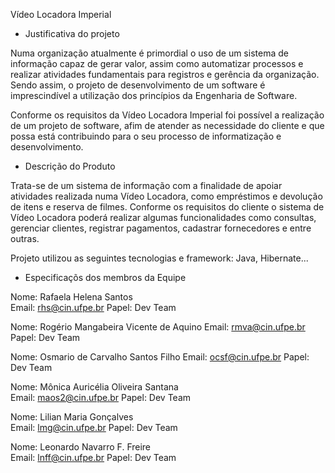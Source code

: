 Vídeo Locadora Imperial

- Justificativa do projeto

Numa organização atualmente é primordial o uso de um sistema de informação capaz de gerar valor, assim como automatizar processos e realizar atividades fundamentais para registros e gerência da organização. Sendo assim, o projeto de desenvolvimento de um software é imprescindível a utilização dos princípios da Engenharia de Software.

Conforme os requisitos da Vídeo Locadora Imperial foi possível a realização de um projeto de software, afim de atender as necessidade do cliente e que possa está contribuindo para o seu processo de informatização e desenvolvimento.


- Descrição do Produto

Trata-se de um sistema de informação com a finalidade de apoiar atividades realizada numa Vídeo Locadora, como empréstimos e devolução de itens e reserva de filmes. Conforme os requisitos do cliente o sistema de Vídeo Locadora poderá realizar algumas funcionalidades como consultas, gerenciar clientes, registrar pagamentos, cadastrar fornecedores e entre outras.

Projeto utilizou as seguintes tecnologias e framework: Java, Hibernate...


- Especificaçõs dos membros da Equipe

Nome:  Rafaela Helena Santos	
Email: rhs@cin.ufpe.br
Papel: Dev Team

Nome:  Rogério Mangabeira Vicente de Aquino	
Email: rmva@cin.ufpe.br
Papel: Dev Team

Nome:  Osmario de Carvalho Santos Filho	
Email: ocsf@cin.ufpe.br
Papel: Dev Team

Nome:  Mônica Auricélia Oliveira Santana	
Email: maos2@cin.ufpe.br
Papel: Dev Team

Nome:  Lilian Maria Gonçalves	
Email: lmg@cin.ufpe.br
Papel: Dev Team

Nome:  Leonardo Navarro F. Freire	
Email: lnff@cin.ufpe.br
Papel: Dev Team
